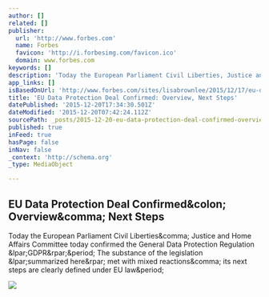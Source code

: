 ```yaml
---
author: []
related: []
publisher:
  url: 'http://www.forbes.com'
  name: Forbes
  favicon: 'http://i.forbesimg.com/favicon.ico'
  domain: www.forbes.com
keywords: []
description: 'Today the European Parliament Civil Liberties, Justice and Home Affairs Committee today confirmed the General Data Protection Regulation (GDPR). The substance of the legislation (summarized here) met with mixed reactions, its next steps are clearly defined under EU law.'
app_links: []
isBasedOnUrl: 'http://www.forbes.com/sites/lisabrownlee/2015/12/17/eu-data-protection-deal-confirmed-overview-next-steps/'
title: 'EU Data Protection Deal Confirmed: Overview, Next Steps'
datePublished: '2015-12-20T17:34:30.501Z'
dateModified: '2015-12-20T07:42:24.112Z'
sourcePath: _posts/2015-12-20-eu-data-protection-deal-confirmed-overview-next-steps.md
published: true
inFeed: true
hasPage: false
inNav: false
_context: 'http://schema.org'
_type: MediaObject

---
```

<article style=""><h1>EU Data Protection Deal Confirmed&amp;colon; Overview&amp;comma; Next Steps</h1><p>Today the European Parliament Civil Liberties&amp;comma; Justice and Home Affairs Committee today confirmed the General Data Protection Regulation &amp;lpar;GDPR&amp;rpar;&amp;period; The substance of the legislation &amp;lpar;summarized here&amp;rpar; met with mixed reactions&amp;comma; its next steps are clearly defined under EU law&amp;period;</p><img src="http://blogs-images.forbes.com/lisabrownlee/files/2015/12/Parliament-DP.jpg" /></article>